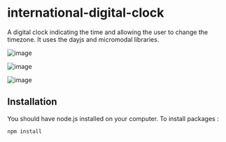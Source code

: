 # international-digital-clock
A digital clock indicating the time and allowing the user to change the timezone. It uses the dayjs and micromodal libraries.

![image](https://github.com/Stormax181iq/international-digital-clock/assets/96950639/f449f325-141b-4df5-8ad2-9cd3ec2b808b)

![image](https://github.com/Stormax181iq/international-digital-clock/assets/96950639/1619ece1-b943-4a3f-b6dd-967858bfb6b0)

![image](https://github.com/Stormax181iq/international-digital-clock/assets/96950639/96e55d13-f3a8-46e7-9d3a-d3aca4a61470)

## Installation
You should have node.js installed on your computer.
To install packages :
``` bash
npm install
```
